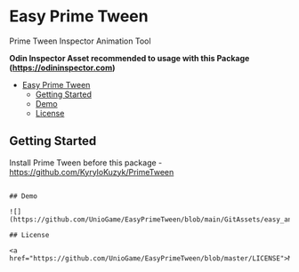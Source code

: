 # Easy Prime Tween

Prime Tween Inspector Animation Tool

**Odin Inspector Asset recommended to usage with this Package (https://odininspector.com)**

- [Easy Prime Tween](#easy-prime-tween)
  - [Getting Started](#getting-started)
  - [Demo](#demo)
  - [License](#license)

## Getting Started

Install Prime Tween before this package - https://github.com/KyryloKuzyk/PrimeTween

```

## Demo

![](https://github.com/UnioGame/EasyPrimeTween/blob/main/GitAssets/easy_anim1.gif)

## License

<a href="https://github.com/UnioGame/EasyPrimeTween/blob/master/LICENSE">MIT</a>

